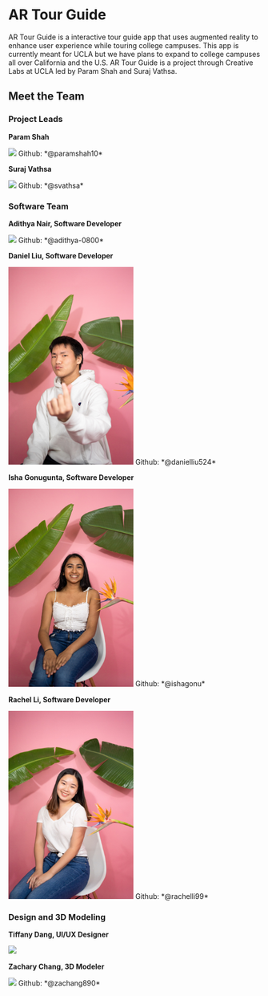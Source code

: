 # AR Tour Guide

AR Tour Guide is a interactive tour guide app that uses augmented reality to enhance user experience while touring college campuses. This app is currently meant for UCLA but we have plans to expand to college campuses all over California and the U.S. AR Tour Guide is a project through Creative Labs at UCLA led by Param Shah and Suraj Vathsa.

[//]: <> (Suraj to add the motivation behind the project)



## Meet the Team

### Project Leads

**Param Shah**

<img src="images/Param.jpg" width="250">
Github: *@paramshah10*

**Suraj Vathsa**

<img src="images/Suraj.jpg" width="250">
Github: *@svathsa*

### Software Team

**Adithya Nair, Software Developer**

<img src="images/Adithya.jpg" width="250">
Github: *@adithya-0800*

**Daniel Liu, Software Developer**

<img src="images/Daniel.jpg" width="250">
Github: *@danielliu524*

**Isha Gonugunta, Software Developer**

<img src="images/Isha.jpg" width="250">
Github: *@ishagonu*

**Rachel Li, Software Developer**

<img src="images/Rachel.jpg" width="250">
Github: *@rachelli99*

### Design and 3D Modeling

**Tiffany Dang, UI/UX Designer**

<img src="images/Tiffany.jpg" width="250">

**Zachary Chang, 3D Modeler**

<img src="images/Zach.jpg" width="250">
Github: *@zachang890*
